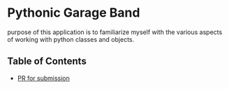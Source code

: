 # Pythonic Garage Band

purpose of this application is to familiarize myself with the various aspects of working with python classes and objects. 

## Table of Contents

- [PR for submission](https://github.com/MasonChance/pythonic-garage-band/pull/1)